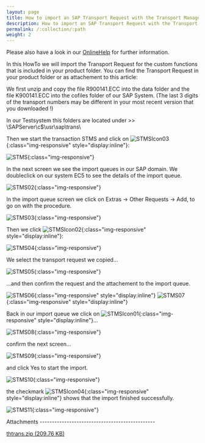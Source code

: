```yaml
---
layout: page
title: How to import an SAP Transport Request with the Transport Management System STMS
description: How to import an SAP Transport Request with the Transport Management System STMS
permalink: /:collection/:path
weight: 2
---
```


Please also have a look in our [OnlineHelp](https://help.theobald-software.com/en/) for further information.

In this HowTo we will import the Transport Request for the custom functions that is included in your product folder.
You can find the Transport Request in your product folder or as attachement to this article:

We first unzip and copy the file R900141.ECC into the data folder and the file K900141.ECC into the cofiles folder of our SAP System. (The last 3 digits of the transport numbers may be different in your most recent version that you downloaded !)

In our Testsystem this folders are located under >>  \\SAPServer\c$\usr\sap\trans\

Then we start the transaction STMS and click on ![STMSIcon03](/img/contents/STMSIcon03.png){:class="img-responsive" style="display:inline"}:

![STMS](/img/contents/STMS.png){:class="img-responsive"}

In the next screen we see the import queues in our SAP domain. 
We doubleclick on our system EC5 to see the details of the import queue. 

![STMS02](/img/contents/STMS02.png){:class="img-responsive"}

In the import queue screen we click on Extras -> Other Requests -> Add, to go on with the procedure.

![STMS03](/img/contents/STMS03.png){:class="img-responsive"}

Then we click  ![STMSIcon02](/img/contents/STMSIcon02.png){:class="img-responsive" style="display:inline"}:

![STMS04](/img/contents/STMS04.png){:class="img-responsive"}

We select the transport request we copied...

![STMS05](/img/contents/STMS05.png){:class="img-responsive"}

...and then confirm the request and the attachement to the import queue.

![STMS06](/img/contents/STMS06.png){:class="img-responsive" style="display:inline"}
![STMS07](/img/contents/STMS07.png){:class="img-responsive" style="display:inline"}

Back in our import queue we click on ![STMSIcon01](/img/contents/STMSIcon01.png){:class="img-responsive" style="display:inline"}...

![STMS08](/img/contents/STMS08.png){:class="img-responsive"}

confirm the next screen...

![STMS09](/img/contents/STMS09.png){:class="img-responsive"}

and click Yes to start the import.

![STMS10](/img/contents/STMS10.png){:class="img-responsive"}

the checkmark ![STMSIcon04](/img/contents/STMSIcon04.png){:class="img-responsive" style="display:inline"}
 shows that the import finished successfully.

![STMS11](/img/contents/STMS11.png){:class="img-responsive"}

Attachments 	 -----------------------------------------------

[thtrans.zip (209.76 KB)](/files/thtrans.zip)